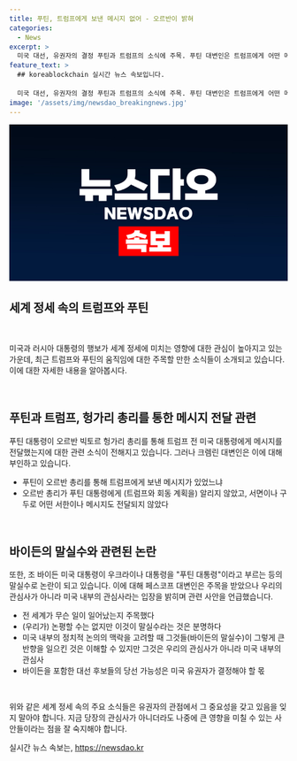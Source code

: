 ```yaml
---
title: 푸틴, 트럼프에게 보낸 메시지 없어 - 오르반이 밝혀
categories:
  - News
excerpt: >
  미국 대선, 유권자의 결정 푸틴과 트럼프의 소식에 주목. 푸틴 대변인은 트럼프에게 어떤 메시지도 보내지 않았다고 밝혔고, 오르반 총리가 트럼프와 푸틴 사이에서 중재 역할을 할 수 있다는 관측이 제기됐다. 러시아 외무차관은 트럼프의 우크라이나 평화 계획에 대해 러시아는 알 수 없다고 말했고, 바이든 대통령은 푸틴 대통령에 대해 무례한 발언을 했다며 용납할 수 없는 일이라고 지적했다. 미국 대선 후보들의 당선 가능성은 미국 유권자가 결정해야 할 몫이라고 강조했다. (150자)
feature_text: >
  ## koreablockchain 실시간 뉴스 속보입니다.

  미국 대선, 유권자의 결정 푸틴과 트럼프의 소식에 주목. 푸틴 대변인은 트럼프에게 어떤 메시지도 보내지 않았다고 밝혔고, 오르반 총리가 트럼프와 푸틴 사이에서 중재 역할을 할 수 있다는 관측이 제기됐다. 러시아 외무차관은 트럼프의 우크라이나 평화 계획에 대해 러시아는 알 수 없다고 말했고, 바이든 대통령은 푸틴 대통령에 대해 무례한 발언을 했다며 용납할 수 없는 일이라고 지적했다. 미국 대선 후보들의 당선 가능성은 미국 유권자가 결정해야 할 몫이라고 강조했다. (150자)
image: '/assets/img/newsdao_breakingnews.jpg'
---
```


<p><img src="/assets/img/newsdao_breakingnews.jpg" alt="koreablockchain 속보" /></p>

<h2 data-ke-size="size26">세계 정세 속의 트럼프와 푸틴</h2>

<p data-ke-size="size16">&nbsp;</p>

<p>미국과 러시아 대통령의 행보가 세계 정세에 미치는 영향에 대한 관심이 높아지고 있는 가운데, 최근 트럼프와 푸틴의 움직임에 대한 주목할 만한 소식들이 소개되고 있습니다. 이에 대한 자세한 내용을 알아봅시다.</p>

<p data-ke-size="size16">&nbsp;</p>

<h2 data-ke-size="size24">푸틴과 트럼프, 헝가리 총리를 통한 메시지 전달 관련</h2>

<p data-ke-size="size16">푸틴 대통령이 오르반 빅토르 헝가리 총리를 통해 트럼프 전 미국 대통령에게 메시지를 전달했는지에 대한 관련 소식이 전해지고 있습니다. 그러나 크렘린 대변인은 이에 대해 부인하고 있습니다.</p>

<ul>
  <li>푸틴이 오르반 총리를 통해 트럼프에게 보낸 메시지가 있었느냐</li>
  <li>오르반 총리가 푸틴 대통령에게 (트럼프와 회동 계획을) 알리지 않았고, 서면이나 구두로 어떤 서한이나 메시지도 전달되지 않았다</li>
</ul>

<p data-ke-size="size16">&nbsp;</p>

<h2 data-ke-size="size24">바이든의 말실수와 관련된 논란</h2>

<p data-ke-size="size16">또한, 조 바이든 미국 대통령이 우크라이나 대통령을 "푸틴 대통령"이라고 부르는 등의 말실수로 논란이 되고 있습니다. 이에 대해 페스코프 대변인은 주목을 받았으나 우리의 관심사가 아니라 미국 내부의 관심사라는 입장을 밝히며 관련 사안을 언급했습니다.</p>

<ul>
  <li>전 세계가 무슨 일이 일어났는지 주목했다</li>
  <li>(우리가) 논평할 수는 없지만 이것이 말실수라는 것은 분명하다</li>
  <li>미국 내부의 정치적 논의의 맥락을 고려할 때 그것들(바이든의 말실수)이 그렇게 큰 반향을 일으킨 것은 이해할 수 있지만 그것은 우리의 관심사가 아니라 미국 내부의 관심사</li>
  <li>바이든을 포함한 대선 후보들의 당선 가능성은 미국 유권자가 결정해야 할 몫</li>
</ul>

<p data-ke-size="size16">&nbsp;</p>

<p>위와 같은 세계 정세 속의 주요 소식들은 유권자의 관점에서 그 중요성을 갖고 있음을 잊지 말아야 합니다. 지금 당장의 관심사가 아니더라도 나중에 큰 영향을 미칠 수 있는 사안들이라는 점을 잘 숙지해야 합니다.</p>
실시간 뉴스 속보는, <a href="https://newsdao.kr" rel="dofollow">https://newsdao.kr</a>


